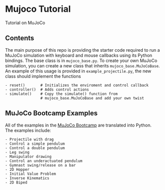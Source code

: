 # Mujoco Tutorial
Tutorial on MuJoCo

## Contents

The main purpose of this repo is providing the starter code required to run a MuJoCo simulation with keyboard and mouse callbacks using its Python bindings. The base class is in `mujoco_base.py`. To create your own MuJoCo simulation, you can create a new class that inherits `mujoco_base.MuJoCoBase`. An example of this usage is provided in `example_projectile.py`, the new class should implement the functions

```[Python]
- reset()       # Initializes the enviroment and control callback
- controller()  # Adds control actions
- simulate()    # Copy the simulate() function from 
                # mujoco_base.MuJoCoBase and add your own twist
```

## MuJoCo Bootcamp Examples

All of the examples in the [MuJoCo Bootcamp](https://pab47.github.io/mujoco.html) are translated into Python. The examples include:

```[Markdown]
- Projectile with drag
- Control a simple pendulum
- Control a double pendulum
- Leg swing
- Manipulator drawing
- Control an underactuated pendulum
- Gymnast swing/release on a bar
- 2D Hopper
- Initial Value Problem
- Inverse Kinematics
- 2D Biped
```

